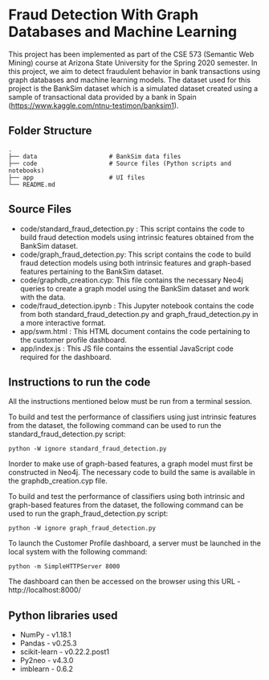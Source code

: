 # Fraud  Detection  With  Graph  Databases  and  Machine  Learning

This project has been implemented as part of the CSE 573 (Semantic Web Mining) course at Arizona State University for the Spring 2020 semester. In this project, we aim to detect fraudulent behavior in bank transactions using graph databases and machine learning models.
The dataset used for this project is the BankSim dataset which is a simulated dataset created using a sample of transactional data provided by a bank in Spain (https://www.kaggle.com/ntnu-testimon/banksim1).

## Folder Structure 
    .
    ├── data                    # BankSim data files
    ├── code                    # Source files (Python scripts and notebooks)
    ├── app                     # UI files
    └── README.md

## Source Files

- code/standard_fraud_detection.py : This script contains the code to build fraud detection models using intrinsic features obtained from the BankSim dataset.
- code/graph_fraud_detection.py: This script contains the code to build fraud detection models using both intrinsic features and graph-based features pertaining to the BankSim dataset.
- code/graphdb_creation.cyp: This file contains the necessary Neo4j queries to create a graph model using the BankSim dataset and work with the data.
- code/fraud_detection.ipynb : This Jupyter notebook contains the code from both standard_fraud_detection.py and graph_fraud_detection.py in a more interactive format.
- app/swm.html : This HTML document contains the code pertaining to the customer profile dashboard.
- app/index.js : This JS file contains the essential JavaScript code required for the dashboard.

## Instructions to run the code

All the instructions mentioned below must be run from a terminal session.


To build and test the performance of classifiers using just intrinsic features from the dataset, the following command can be used to run the standard_fraud_detection.py script:

```
python -W ignore standard_fraud_detection.py
```

Inorder to make use of graph-based features, a graph model must first be constructed in Neo4j. The necessary code to build the same is available in the graphdb_creation.cyp file.


To build and test the performance of classifiers using both intrinsic and graph-based features from the dataset, the following command can be used to run the graph_fraud_detection.py script:

```
python -W ignore graph_fraud_detection.py
```

To launch the Customer Profile dashboard, a server must be launched in the local system with the following command:
```
python -m SimpleHTTPServer 8000
```
The dashboard can then be accessed on the browser using this URL - http://localhost:8000/


## Python libraries used
- NumPy - v1.18.1
- Pandas - v0.25.3
- scikit-learn - v0.22.2.post1
- Py2neo - v4.3.0
- imblearn - 0.6.2

